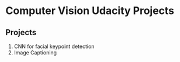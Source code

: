 # Computer Vision Udacity Projects
## Projects
1. CNN for facial keypoint detection
2. Image Captioning
